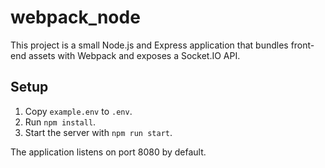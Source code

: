 # webpack_node

This project is a small Node.js and Express application that bundles front-end assets with Webpack and exposes a Socket.IO API.

## Setup
1. Copy `example.env` to `.env`.
2. Run `npm install`.
3. Start the server with `npm run start`.

The application listens on port 8080 by default.
